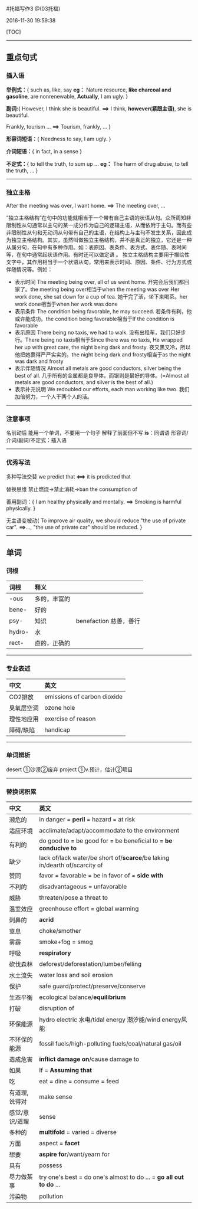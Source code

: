 #托福写作3
@(03托福)

2016-11-30 19:59:38

[TOC]

------
## 重点句式
### 插入语
__举例式：__{
such as, like, say
__eg：__
Nature resource, __like charcoal and gasoline__, are nonrenewable,
__Actually__, I am ugly.
}

__副词:__{
However, I think she is beautiful.
__==>__ I think, __however(紧跟主语)__, she is beautiful.

Frankly, tourism ...
__==>__ Tourism, frankly, ...
}

__形容词短语：__{
Needness to say, I am ugly.
}

__介词短语：__{
in fact, in a sense
}

__不定式：__{
to tell the truth, to sum up ...
__eg：__
The harm of drug abuse, to tell the truth, ...
}

------
### 独立主格
After the meeting was over, I want home.
 __==>__ The meeting over, ...

“独立主格结构”在句中的功能就相当于一个带有自己主语的状语从句。众所周知非限制性从句通常以主句的某一成分作为自己的逻辑主语，从而依附于主句。而有些非限制性从句和无动词从句带有自己的主语，在结构上与主句不发生关系，因此成为独立主格结构。其实，虽然叫做独立主格结构，并不是真正的独立，它还是一种从属分句，在句中有多种作用。如：表原因、表条件、表方式、表伴随、表时间等，在句中通常起状语作用。有时还可以做定语 。
独立主格结构主要用于描绘性文字中，其作用相当于一个状语从句，常用来表示时间、原因、条件、行为方式或伴随情况等。例如：
* 表示时间
The meeting being over, all of us went home. 开完会后我们都回家了。the meeting being over相当于when the meeting was over
Her work done, she sat down for a cup of tea. 她干完了活，坐下来喝茶。her work done相当于when her work was done
* 表示条件
The condition being favorable, he may succeed. 若条件有利，他或许能成功。the condition being favorable相当于If the condition is favorable
* 表示原因
There being no taxis, we had to walk. 没有出租车，我们只好步行。There being no taxis相当于Since there was no taxis,
He wrapped her up with great care, the night being dark and frosty. 夜又黑又冷，所以他把她裹得严严实实的。the night being dark and frosty相当于as the night was dark and frosty
* 表示伴随情况
Almost all metals are good conductors, silver being the best of all. 几乎所有的金属都是良导体，而银则是最好的导体。(=Almost all metals are good conductors, and silver is the best of all.)
* 表示补充说明
We redoubled our efforts, each man working like two. 我们加倍努力，一个人干两个人的活。


------
### 注意事项
名前动后
能用一个单词，不要用一个句子
解释了前面但不写 __is__：同谓语
形容词/介词/副词/不定式：插入语

------
### 优秀写法
多种写法交替
we predict that __<==>__ it is predicted that

替换思维
禁止燃烧->禁止消耗->ban the consumption of

善用副词：{
I am healthy physically and mentally.
__==>__ Smoking is harmful physically.
}


无主语变被动{
To improve air quality, we should reduce "the use of private car".
__==>__..., "the use of private car" should be reduced.
}

------
## 单词
### 词根
|词根|释义||
|:--|:--|:--|
|-ous|多的，丰富的||
|bene- |好的||
|psy-| 知识 | benefaction 慈善，善行|
|hydro-| 水||
|rect-| 直的，正确的||


------
### 专业表述
|中文|英文|
|:--|:--|
|CO2排放 |emissions of carbon dioxide|
|臭氧层空洞| ozone hole|
|理性地应用| exercise of reason|
|障碍/缺陷 |handicap|


------
### 单词辨析
desert ①沙漠②废弃
project ①v.预计，估计②项目

------
### 替换词积累
|中文|英文|
|:--|:--|
|濒危的| in danger = __peril__ = hazard = at risk|
|适应环境| acclimate/adapt/accommodate to the environment|
|有利的| do good to = be good for = be beneficial to = **be conducive to**|
|缺少| lack of/lack water/be short of/**scarce**/be laking in/dearth of/scarcity of|
|赞同| favor = favorable = be in favor of = **side with**|
|不利的| disadvantageous = unfavorable|
|威胁| threaten/pose a threat to|
|温室效应| greenhouse effort = global warming|
|刺鼻的| __acrid__|
|窒息| choke/smother|
|雾霾| smoke+fog = smog|
|呼吸| __respiratory__|
|砍伐森林| deforest/deforestation/lumber/felling|
|水土流失| water loss and soil erosion|
|保护| safe guard/protect/preserve/conserve|
|生态平衡 |ecological balance/__equilibrium__|
|打破| disruption of|
|环保能源| hydro electric 水电/tidal energy 潮汐能/wind energy风能|
|不环保的能源 |fossil fuels/high-polluting fuels/coal/natural gas/oil|
|造成危害| **inflict damage on**/cause damage to|
|如果 |If = **Assuming that**|
|吃 |eat = dine = consume = feed|
|有道理,说得对| make sense|
|感觉/意识/道理| sense|
|多种的 |__multifold__ = varied = diverse|
|方面| aspect = __facet__|
|想要| __aspire for__/want/yearn for|
|具有| possess|
|尽力做某事 |try one's best = do one's almost to do ... = **go all out to do** ...|
|污染物| pollution|
